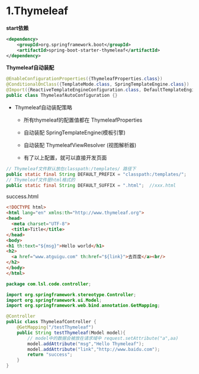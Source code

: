 #   1.Thymeleaf

**start依赖**

```xml
<dependency>
    <groupId>org.springframework.boot</groupId>
    <artifactId>spring-boot-starter-thymeleaf</artifactId>
</dependency>
```

**Thymeleaf自动装配**

```java
@EnableConfigurationProperties({ThymeleafProperties.class})
@ConditionalOnClass({TemplateMode.class, SpringTemplateEngine.class})
@Import({ReactiveTemplateEngineConfiguration.class, DefaultTemplateEngineConfiguration.class})
public class ThymeleafAutoConfiguration {}
```

- Thymeleaf自动装配策略

  - 所有thymeleaf的配置值都在 ThymeleafProperties

  - 自动装配 SpringTemplateEngine(模板引擎)

  - 自动装配 ThymeleafViewResolver (视图解析器)

  - 有了以上配置，就可以直接开发页面

```java
// Thymeleaf文件默认放在classpath:/templates/ 路径下
public static final String DEFAULT_PREFIX = "classpath:/templates/";
// Thymeleaf文件是html格式的
public static final String DEFAULT_SUFFIX = ".html";  //xxx.html
```

success.html

```html
<!DOCTYPE html>
<html lang="en" xmlns:th="http://www.thymeleaf.org">
<head>
  <meta charset="UTF-8">
  <title>Title</title>
</head>
<body>
<h1 th:text="${msg}">Hello world</h1>
<h2>
  <a href="www.atguigu.com" th:href="${link}">去百度</a><br/>
</h2>
</body>
</html>
```

```java
package com.lsl.code.controller;

import org.springframework.stereotype.Controller;
import org.springframework.ui.Model;
import org.springframework.web.bind.annotation.GetMapping;

@Controller
public class ThymeleafController {
    @GetMapping("/testThymeleaf")
    public String testThymeleaf(Model model){
        // model中的数据会被放在请求域中 request.setAttribute("a",aa)
        model.addAttribute("msg","Hello Thymeleaf");
        model.addAttribute("link","http://www.baidu.com");
        return "success";
    }
}
```
